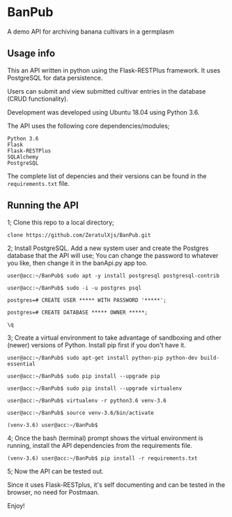 # BanPub

A demo API for archiving banana cultivars in a germplasm

## Usage info

This an API written in python using the Flask-RESTPlus framework. It uses PostgreSQL for data persistence.

Users can submit and view submitted cultivar entries in the database (CRUD functionality).

Development was developed using Ubuntu 18.04 using Python 3.6.

The API uses the following core dependencies/modules;

```linux
Python 3.6
Flask
Flask-RESTPlus
SQLAlchemy
PostgreSQL

```

The complete list of depencies and their versions can be found in the `requirements.txt` file.

## Running the API

1; Clone this repo to a local directory;

`clone https://github.com/ZeratulXjs/BanPub.git`

2; Install PostgreSQL. Add a new system user and create the Postgres database that the API will use;
    You can change the password to whatever you like, then change it in the banApi.py app too.

```linux
user@acc:~/BanPub$ sudo apt -y install postgresql postgresql-contrib

user@acc:~/BanPub$ sudo -i -u postgres psql

postgres=# CREATE USER ***** WITH PASSWORD '*****';

postgres=# CREATE DATABASE ***** OWNER *****;

\q
```

3; Create a virtual environment to take advantage of sandboxing and other (newer) versions of Python. Install pip first if you don't have it.

```linux
user@acc:~/BanPub$ sudo apt-get install python-pip python-dev build-essential

user@acc:~/BanPub$ sudo pip install --upgrade pip

user@acc:~/BanPub$ sudo pip install --upgrade virtualenv

user@acc:~/BanPub$ virtualenv -r python3.6 venv-3.6

user@acc:~/BanPub$ source venv-3.6/bin/activate

(venv-3.6) user@acc:~/BanPub$
```

4; Once the bash (terminal) prompt shows the virtual environment is running, install the API dependencies from the requirements file.

```linux
(venv-3.6) user@acc:~/BanPub$ pip install -r requirements.txt
```

5; Now the API can be tested out. 

Since it uses Flask-RESTplus, it's self documenting and can be tested in the browser, no need for Postmaan.

Enjoy!
